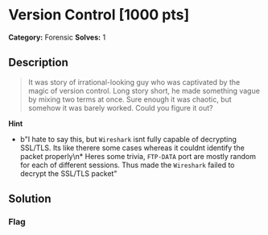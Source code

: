 # Version Control [1000 pts]

**Category:** Forensic
**Solves:** 1

## Description
>It was story of irrational-looking guy who was captivated by the magic of version control. Long story short, he made something vague by mixing two terms at once. Sure enough it was chaotic, but somehow it was barely worked. Could you figure it out?

**Hint**
* b"I hate to say this, but `Wireshark` isnt fully capable of decrypting SSL/TLS. Its like therere some cases whereas it couldnt identify the packet properly\n* Heres some trivia, `FTP-DATA` port are mostly random for each of different sessions. Thus made the `Wireshark` failed to decrypt the SSL/TLS packet"

## Solution

### Flag

